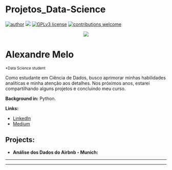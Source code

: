 # Projetos_Data-Science
[![author](https://img.shields.io/badge/author-alemelo11-red.svg)](https://www.linkedin.com/in/alemelo10) [![](https://img.shields.io/badge/python-3.12.2+-blue.svg)](https://www.python.org/downloads/release/python-365/) [![GPLv3 license](https://img.shields.io/badge/License-GPLv3-blue.svg)](http://perso.crans.org/besson/LICENSE.html) [![contributions welcome](https://img.shields.io/badge/contributions-welcome-brightgreen.svg?style=flat)](https://github.com/alemelo11/data_science/issues)


<p align="center">
  <img src="https://github.com/carlosfab/template_portfolio/raw/master/banner.png" >
  </p>

# Alexandre Melo
<sub>*Data Science student</sub>

Como estudante em Ciência de Dados, busco aprimorar minhas habilidades analíticas e minha atenção aos detalhes. Nos próximos anos, estarei compartilhando alguns projetos e concluindo meu curso.

**Background in:** Python.

**Links:**
* [LinkedIn](https://www.linkedin.com/in/alemelo11)
* [Medium](https://medium.com/)

## Projects:

* **Análise dos Dados do Airbnb - Munich:** 


---





---




